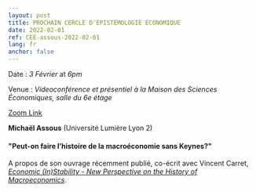 ```yaml
---
layout: post
title: PROCHAIN CERCLE D'EPISTEMOLOGIE ECONOMIQUE
date: 2022-02-01
ref: CEE-assous-2022-02-01
lang: fr
anchor: false
---
```


<i class="fas fa-table"></i> Date : _3 Février_ at _6pm_

<i class="fas fa-map-marked"></i> Venue : _Videoconférence et présentiel à la Maison des Sciences Économiques, salle du 6e étage_

<i class="fas fa-video"></i> [Zoom Link](https://zoom.univ-paris1.fr/j/91429767940?pwd=ZjdTMmhnNDNXLzQwTXYvczREeTBKQT09)

**Michaël Assous** (Université Lumière Lyon 2)

#### "Peut-on faire l’histoire de la macroéconomie sans Keynes?"

A propos de son ouvrage récemment publié, co-écrit avec Vincent Carret, [*Economic (In)Stability - New Perspective on the History of Macroeconomics*](https://www.economic-instability.com/?page_id=59).
